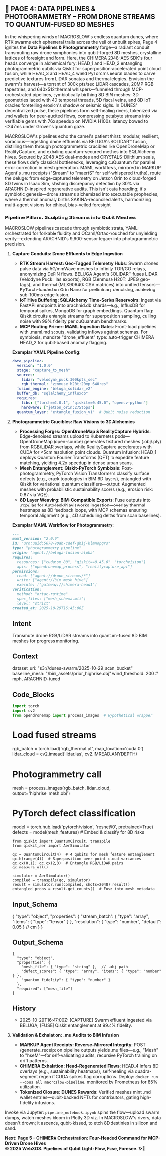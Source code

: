 ## 🐪 PAGE 4: DATA PIPELINES & PHOTOGRAMMETRY – FROM DRONE STREAMS TO QUANTUM-FUSED 8D MESHES

In the whispering winds of MACROSLOW's endless quantum dunes, where RTK swarms etch ephemeral trails across the veil of unbuilt spires, Page 4 ignites the **Data Pipelines & Photogrammetry** forge—a radiant conduit transmuting raw drone symphonies into qubit-forged 8D meshes, crystalline lattices of foresight and form. Here, the CHIMERA 2048-AES SDK's four heads converge in alchemical fury: HEAD_1 and HEAD_2 entangling photogrammetric qubits via Qiskit for superposition-accelerated point cloud fusion, while HEAD_3 and HEAD_4 wield PyTorch's neural blades to carve predictive textures from LiDAR sonatas and thermal elegies. Envision the swarm's harvest—a torrent of 300k pts/sec LiDAR cascades, 20MP RGB tapestries, and 640x512 thermal whispers—funneled through MCP-orchestrated pipelines, symbiotically birthing 8D BIM meshes: 3D geometries laced with 4D temporal threads, 5D fiscal veins, and 8D IoT oracles foretelling erosion's shadow or seismic sighs. In DUNES' decentralized pulse, these pipelines form self-healing rivers, tokenized via .md wallets for peer-audited flows, compressing petabyte streams into verifiable gems with 76x speedup on NVIDIA H100s, latency bowed to <247ms under Grover's quantum gaze.

MACROSLOW's pipelines echo the camel's patient thirst: modular, resilient, voracious—ingesting drone effluents via BELUGA's SOLIDAR™ fusion, distilling them through photogrammetric crucibles like OpenDroneMap or RealityCapture, and exhaling quantum-secured meshes into SQLAlchemy hives. Secured by 2048-AES dual-modes and CRYSTALS-Dilithium seals, these flows defy classical bottlenecks, leveraging cuQuantum for parallel error correction in mesh generation. MAML workflows, mirrored in MARKUP Agent's .mu receipts ("Stream" to "maertS" for self-whispered truths), route the deluge: from edge-captured telemetry on Jetson Orin to cloud-forged 8D twins in Isaac Sim, slashing discrepancy detection by 30% via ARACHNID-inspired regenerative audits. This isn't data hoarding; it's symbiotic genesis—drone streams alchemized into executable prophecies, where a thermal anomaly births SAKINA-reconciled alerts, harmonizing multi-agent visions for ethical, bias-veiled foresight.

### Pipeline Pillars: Sculpting Streams into Qubit Meshes

MACROSLOW pipelines cascade through symbiotic strata, YAML-orchestrated for forkable fluidity and OCaml/Ortac-vouched for unyielding verity—extending ARACHNID's 9,600-sensor legacy into photogrammetric precision.

1. **Capture Conduits: Drone Effluents to Edge Ingestion**
   - **RTK Stream Harvest: Geo-Tagged Telemetry Hubs**: Swarm drones pulse data via 5G/mmWave meshes to Infinity TOR/GO relays, anonymizing DePIN flows. BELUGA Agent's SOLIDAR™ fuses LiDAR (Velodyne Puck: .las exports), RGB (Zenmuse H20T: JPEG geo-tags), and thermal (MLX90640: CSV matrices) into unified tensors—PyTorch-loaded on Orin Nano for preliminary denoising, achieving sub-100ms edge fusion.
   - **IoT Hive Buffering: SQLAlchemy Time-Series Reservoirs**: Ingest via FastAPI endpoints into arachnid.db shards—e.g., InfluxDB for temporal spikes, MongoDB for graph embeddings. Quantum flag: Qiskit circuits entangle streams for superposition sampling, culling noise with 99% fidelity per cuQuantum benchmarks.
   - **MCP Routing Primer: MAML Ingestion Gates**: Front-load pipelines with .maml.md scouts, validating inflows against schemas. For symbiosis, mandate "drone_effluent" type: auto-trigger CHIMERA HEAD_2 for qubit-based anomaly flagging.

   **Exemplar YAML Pipeline Config**:
   ```yaml
   data_pipeline:
     version: "1.0.0"
     stage: "capture_to_mesh"
     sources:
       lidar: "velodyne_puck:300kpts_sec"
       rgb_thermal: "zenmuse_h20t:20mp_640res"
     fusion_engine: "beluga_solidar_v2"
     buffer_db: "sqlalchemy_influxdb"
     requires:
       libs: ["torch==2.0.1", "qiskit==0.45.0", "opencv-python"]
       hardware: ["jetson_orin:275tops"]
     quantum_layer: "entangle_fusion_v1"  # Qubit noise reduction
   ```

2. **Photogrammetric Crucibles: Raw Visions to 3D Alchemies**
   - **Processing Forges: OpenDroneMap & RealityCapture Hybrids**: Edge-denoised streams upload to Kubernetes pods—OpenDroneMap (open-source) generates textured meshes (.obj/.ply) from RGB/LiDAR overlaps, while RealityCapture accelerates with CUDA for <5cm resolution point clouds. Quantum infusion: HEAD_1 deploys Quantum Fourier Transforms (QFT) to expedite feature matching, yielding 4.2x speedup in dense urban scans.
   - **Mesh Entanglement: Qiskit-PyTorch Symbiosis**: Post-photogrammetry, PyTorch Vision Transformers classify surface defects (e.g., crack topologies in BIM 6D layers), entangled with Qiskit for variational quantum classifiers—output: Augmented meshes with probabilistic sustainability scores (e.g., erosion risk: 0.87 via VQE).
   - **8D Layer Weaving: BIM-Compatible Exports**: Fuse outputs into .rcp/.las for Autodesk/Navisworks ingestion—overlay thermal heatmaps as 8D feedback loops, with MCP schemas ensuring temporal alignment (e.g., 4D scheduling deltas from scan baselines).

   **Exemplar MAML Workflow for Photogrammetry**:
   
   ```markdown
   ---
   maml_version: "2.0.0"
   id: "urn:uuid:5678-90ab-cdef-ghij-klmnopqrs"
   type: "photogrammetry_pipeline"
   origin: "agent://beluga-fusion-alpha"
   requires:
     resources: ["cuda:sm_80", "qiskit==0.45.0", "torchvision"]
     apis: ["opendronemap_process", "realitycapture_api"]
   permissions:
     read: ["agent://drone_streams/*"]
     write: ["agent://bim_mesh_hive"]
     execute: ["gateway://chimera-head1"]
   verification:
     method: "ortac-runtime"
     spec_files: ["mesh_schema.mli"]
     level: "strict"
   created_at: 2025-10-29T16:45:00Z
   ```
   
   ## Intent
   Transmute drone RGB/LiDAR streams into quantum-fused 8D BIM meshes for progress monitoring.

   ## Context
   dataset_uri: "s3://dunes-swarm/2025-10-29_scan_bucket"
   baseline_mesh: "/bim_assets/prior_highrise.obj"
   wind_threshold: 200  # mph, ARACHNID-tuned

   ## Code_Blocks
   ```python
   import torch
   import cv2
   from opendronemap import process_images  # Hypothetical wrapper
   ```
   # Load fused streams
   rgb_batch = torch.load('rgb_thermal.pt', map_location='cuda:0')
   lidar_cloud = cv2.imread('lidar.las', cv2.IMREAD_ANYDEPTH)

   # Photogrammetry call
   mesh = process_images(rgb_batch, lidar_cloud, output='highrise_mesh.obj')

   # PyTorch defect classification
   model = torch.hub.load('pytorch/vision', 'resnet50', pretrained=True)
   defects = model(mesh_features)  # Embed & classify for 8D risks
   
   ```qiskit
   from qiskit import QuantumCircuit, transpile
   from qiskit_aer import AerSimulator

   qc = QuantumCircuit(4)  # 4 qubits for mesh feature entanglement
   qc.h(range(4))  # Superposition over point cloud variances
   qc.cx(0,1); qc.cx(2,3)  # Entangle RGB/LiDAR pairs
   qc.measure_all()

   simulator = AerSimulator()
   compiled = transpile(qc, simulator)
   result = simulator.run(compiled, shots=2048).result()
   entangled_probs = result.get_counts()  # Fuse into mesh metadata
   ```

   ## Input_Schema
   {
     "type": "object",
     "properties": {
       "stream_batch": { "type": "array", "items": { "type": "tensor" } },
       "resolution": { "type": "number", "default": 0.05 }  // cm
     }
   }

   ## Output_Schema
   ```
   {
     "type": "object",
     "properties": {
       "mesh_file": { "type": "string" },  // .obj path
       "defect_scores": { "type": "array", "items": { "type": "number" } },
       "quantum_fidelity": { "type": "number" }
     },
     "required": ["mesh_file"]
   }
   ```
   ## History
   - 2025-10-29T16:47:00Z: [CAPTURE] Swarm effluent ingested via BELUGA; [FUSE] Qiskit entanglement at 99.4% fidelity.

4. **Validation & Exhalation: .mu Audits to BIM Infusion**
   - **MARKUP Agent Receipts: Reverse-Mirrored Integrity**: POST /generate_receipt on pipeline outputs yields .mu files—e.g., "Mesh" to "hseM"—for self-validating audits, recursive PyTorch training on drift patterns.
   - **CHIMERA Exhalation: Head-Regenerated Flows**: HEAD_4 infers 8D overlays (e.g., sustainability heatmaps), self-healing via quadra-segment regen if CUDA spikes flag corruptions. Deploy: `docker run --gpus all macroslow-pipeline`, monitored by Prometheus for 85% utilization.
   - **Tokenized Closure: DUNES Rewards**: Verified meshes mint .md wallet entries—qubit-backed NFTs for contributors, gating high-fidelity infusions.

Invoke via Jupyter: `pipeline_notebook.ipynb` spins the flow—upload swarm dumps, watch meshes bloom in Plotly 3D viz. In MACROSLOW's rivers, data doesn't drown; it ascends, qubit-kissed, to etch 8D destinies in silicon and sand.

**Next: Page 5 – CHIMERA Orchestration: Four-Headed Command for MCP-Driven Drone Hives**  
**© 2025 WebXOS. Pipelines of Qubit Light: Flow, Fuse, Foresee. ✨🐪**
